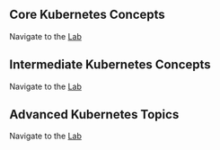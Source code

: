 
## Core Kubernetes Concepts

Navigate to the [Lab](./01-intro.md)

## Intermediate Kubernetes Concepts

Navigate to the [Lab](./02-intermediate.md)

## Advanced Kubernetes Topics

Navigate to the [Lab](./03-advanced.md)
